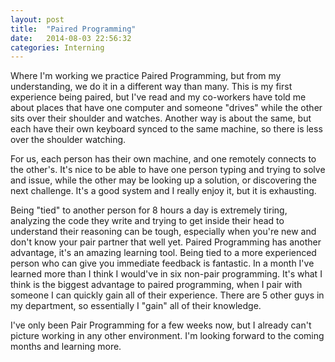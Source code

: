 ```yaml
---
layout: post
title:  "Paired Programming"
date:   2014-08-03 22:56:32
categories: Interning
---
```



Where I'm working we practice Paired Programming, but from my understanding, we do it in a different way than many. This is my first experience being paired,
but I've read and my co-workers have told me about places that have one computer and someone "drives" while the other sits over their shoulder and watches.
Another way is about the same, but each have their own keyboard synced to the same machine, so there is less over the shoulder watching.

For us, each person has their own machine, and one remotely connects to the other's. It's nice to be able to have one person typing and trying to solve and issue,
while the other may be looking up a solution, or discovering the next challenge. It's a good system and I really enjoy it, but it is exhausting.

Being "tied" to another person for 8 hours a day is extremely tiring, analyzing the code they write and trying to get inside their head to understand their reasoning
can be tough, especially when you're new and don't know your pair partner that well yet. 
Paired Programming has another advantage, it's an amazing learning tool. Being tied to a more experienced person who can give you immediate feedback is fantastic.
In a month I've learned more than I think I would've in six non-pair programming. It's what I think is the biggest advantage to paired programming, when I pair with someone
I can quickly gain all of their experience. There are 5 other guys in my department, so essentially I "gain" all of their knowledge.

I've only been Pair Programming for a few weeks now, but I already can't picture working in any other environment. I'm looking forward to the coming months and learning more.

